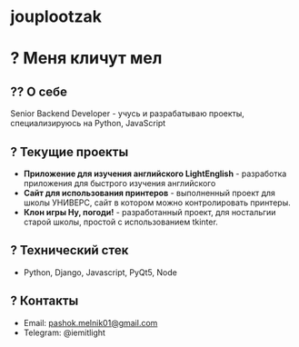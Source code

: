 # jouplootzak
# ? Меня кличут мел

## ?? О себе 
Senior Backend Developer - учусь и разрабатываю проекты, специализируюсь на Python, JavaScript

## ? Текущие проекты
- **Приложение для изучения английского LightEnglish** - разработка приложения для быстрого изучения английского
- **Сайт для использования принтеров** - выполненный проект для школы УНИВЕРС, сайт в котором можно контролировать принтеры.
- **Клон игры Ну, погоди!** - разработанный проект, для ностальгии старой школы, простой с использованием tkinter.

## ? Технический стек
- Python, Django, Javascript, PyQt5, Node

## ? Контакты
- Email: pashok.melnik01@gmail.com
- Telegram: @iemitlight
  
